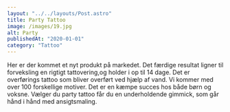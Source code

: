 ```yaml
---
layout: "../../layouts/Post.astro"
title: Party Tattoo
image: /images/19.jpg
alt: Party
publishedAt: "2020-01-01"
category: "Tattoo"
---
```


Her er der kommet et nyt produkt på markedet. Det færdige resultat ligner til forveksling en rigtigt tattovering,og holder i op til 14 dage. Det er overførings tattoo som bliver overført ved hjælp af vand. Vi kommer med over 100 forskellige motiver. Det er en kæmpe succes hos både børn og voksne. Vælger du party tattoo får du en underholdende gimmick, som går hånd i hånd med ansigtsmaling.

